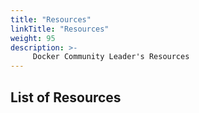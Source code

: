 ```yaml
---
title: "Resources"
linkTitle: "Resources"
weight: 95
description: >-
     Docker Community Leader's Resources
---
```


## List of Resources
